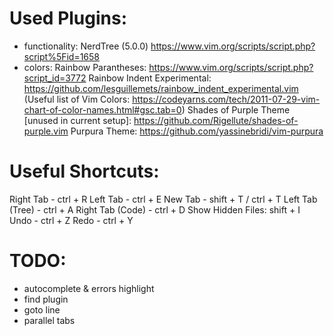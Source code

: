 Used Plugins:
=============
- functionality:
NerdTree (5.0.0) https://www.vim.org/scripts/script.php?script%5Fid=1658
- colors:
Rainbow Parantheses: https://www.vim.org/scripts/script.php?script_id=3772
Rainbow Indent Experimental: https://github.com/lesguillemets/rainbow_indent_experimental.vim
(Useful list of Vim Colors: https://codeyarns.com/tech/2011-07-29-vim-chart-of-color-names.html#gsc.tab=0)
Shades of Purple Theme [unused in current setup]: https://github.com/Rigellute/shades-of-purple.vim
Purpura Theme: https://github.com/yassinebridi/vim-purpura

Useful Shortcuts:
=================
Right Tab - ctrl + R
Left Tab - ctrl + E
New Tab - shift + T / ctrl + T
Left Tab (Tree) - ctrl + A
Right Tab (Code) - ctrl + D
Show Hidden Files: shift + I
Undo - ctrl + Z
Redo - ctrl + Y

TODO:
=====
- autocomplete & errors highlight
- find plugin
- goto line
- parallel tabs
